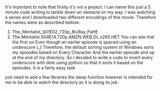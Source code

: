 It's important to note that firstly it's not a project.
I can name this just a 5 minute code writing to tackle down an obstacle on my way.
I was watching a series and I downloaded two different encodings of this movie.
Therefore the names were as described bellow:
1.  The_Mentalist_S01E02_720p_BluRay_PaHE
2.  The.Mentalist.S04E14.720p.AMZN.WEB.DL.x265.HET
You can see that the first on Even though an earlier episode is spaced using an underscore (_)
Therefore, the default sorting system of Windows sorts my episodes based on Every Character
And the earlier episode end up at the end of my directory.
So I decided to write a code to invert every underscore with dote using python so that it sorts it based on the episodes.
It is a fairly easy task

just need to add a few libraries 
the sleep function however is intended for me to be able to watch the directory as it is doing its job.